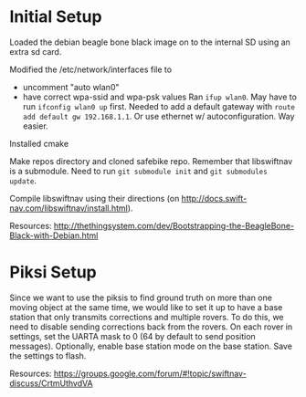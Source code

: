 
# Initial Setup

Loaded the debian beagle bone black image on to the internal SD using an extra sd card.

Modified the /etc/network/interfaces file to
* uncomment "auto wlan0"
* have correct wpa-ssid and wpa-psk values
Ran `ifup wlan0`. May have to run `ifconfig wlan0 up` first.
Needed to add a default gateway with `route add default gw 192.168.1.1`.
Or use ethernet w/ autoconfiguration. Way easier.

Installed cmake

Make repos directory and cloned safebike repo. Remember that libswiftnav is a submodule. Need to run `git submodule init` and `git submodules update`.

Compile libswiftnav using their directions (on http://docs.swift-nav.com/libswiftnav/install.html).

Resources:
http://thethingsystem.com/dev/Bootstrapping-the-BeagleBone-Black-with-Debian.html


# Piksi Setup

Since we want to use the piksis to find ground truth on more than one moving object at the same time, we would like to set it up to have a base station that only transmits corrections and multiple rovers. To do this, we need to disable sending corrections back from the rovers. On each rover in settings, set the UARTA mask to 0 (64 by default to send position messages). Optionally, enable base station mode on the base station. Save the settings to flash.

Resources:
https://groups.google.com/forum/#!topic/swiftnav-discuss/CrtmUthvdVA
